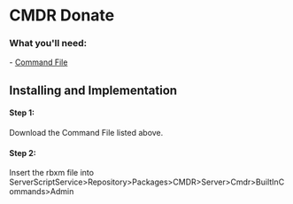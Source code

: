# CMDR Donate

### What you'll need: <a href="#what-youll-need" id="what-youll-need"></a>

\- [Command File](https://cdn.discordapp.com/attachments/1043672691498025001/1044757498864865400/Donate\_Command.rbxm)

## Installing and Implementation <a href="#what-youll-need" id="what-youll-need"></a>

#### Step 1:

Download the Command File listed above.

#### Step 2:

Insert the rbxm file into ServerScriptService>Repository>Packages>CMDR>Server>Cmdr>BuiltInCommands>Admin


